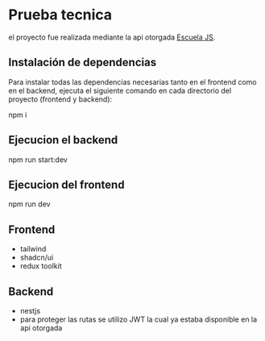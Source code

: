 # Prueba tecnica

el proyecto fue realizada mediante la api otorgada [Escuela JS](https://api.escuelajs.co/api/v1/).

## Instalación de dependencias

Para instalar todas las dependencias necesarias tanto en el frontend como en el backend, ejecuta el siguiente comando en cada directorio del proyecto (frontend y backend):

npm i

## Ejecucion el backend

npm run start:dev

## Ejecucion del frontend

npm run dev

## Frontend

- tailwind
- shadcn/ui
- redux toolkit

## Backend

- nestjs
- para proteger las rutas se utilizo JWT la cual ya estaba disponible en la api otorgada
